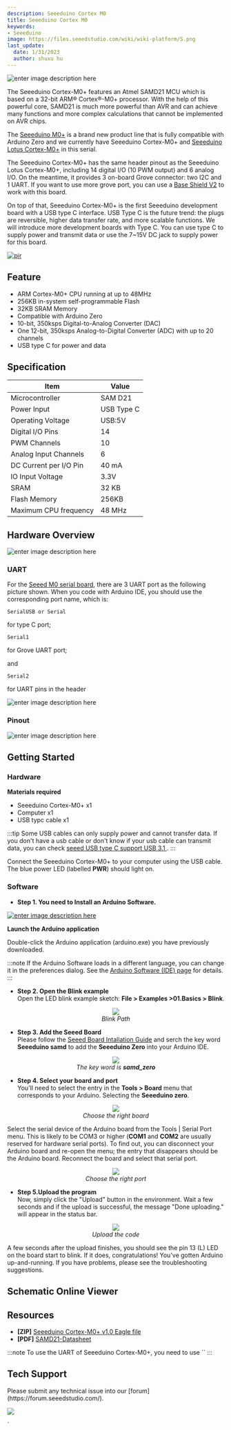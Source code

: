 ```yaml
---
description: Seeeduino Cortex M0
title: Seeeduino Cortex M0
keywords:
- Seeeduino 
image: https://files.seeedstudio.com/wiki/wiki-platform/S.png
last_update:
  date: 1/31/2023
  author: shuxu hu
---
```


![enter image description here](https://files.seeedstudio.com/wiki/Seeeduino-Cortex-M0-/img/102010248-wiki.jpg)

The Seeeduino Cortex-M0+ features an Atmel SAMD21 MCU which is based on a 32-bit ARM® Cortex®-M0+ processor. With the help of this powerful core, SAMD21 is much more powerful than AVR and can achieve many functions and more complex calculations that cannot be implemented on AVR chips.


The [Seeeduino M0+](https://www.seeedstudio.com/tag/Seeeduino-M0%2B.html) is a brand new product line that is fully compatible with Arduino Zero and we currently have Seeeduino Cortex-M0+ and [Seeeduino Lotus Cortex-M0+](https://www.seeedstudio.com/Seeeduino-Lotus-Cortex-M0-p-2896.html) in this serial.


The Seeeduino Cortex-M0+ has the same header pinout as the Seeeduino Lotus Cortex-M0+, including 14 digital I/O (10 PWM output) and 6 analog I/O. On the meantime, it provides 3 on-board Grove connector: two I2C and 1 UART. If you want to use more grove port, you can use a [Base Shield V2](https://www.seeedstudio.com/Base-Shield-V2.html) to work with this board.


On top of that, Seeeduino Cortex-M0+ is the first Seeeduino development board with a USB type C interface. USB Type C is the future trend: the plugs are reversible, higher data transfer rate, and more scalable functions. We will introduce more development boards with Type C. You can use type C to supply power and transmit data or use the 7~15V DC jack to supply power for this board.



<!-- <p style=":center"><a href="https://www.seeedstudio.com/Seeeduino-Cortex-M0-p-4070.html" target="_blank"><img src="https://files.seeedstudio.com/wiki/Seeed-WiKi/docs/images/300px-Get_One_Now_Banner-ragular.png" /></a></p> -->

[<p><img src="https://files.seeedstudio.com/wiki/common/Get_One_Now_Banner.png" alt="pir" width={600} height="auto" /></p>](https://www.seeedstudio.com/Seeeduino-Cortex-M0-p-4070.html)




## Feature

- ARM Cortex-M0+ CPU running at up to 48MHz
- 256KB in-system self-programmable Flash
- 32KB SRAM Memory
- Compatible with Arduino Zero
- 10-bit, 350ksps Digital-to-Analog Converter (DAC)
- One 12-bit, 350ksps Analog-to-Digital Converter (ADC) with up to 20 channels
- USB type C for power and data



## Specification

|Item|Value|
|------------|-----------|
|Microcontroller|SAM D21|
|Power Input|USB Type C|
|Operating Voltage|USB:5V|
|Digital I/O Pins|14|
|PWM Channels|10|
|Analog Input Channels|6|
|DC Current per I/O Pin|40 mA|
|IO Input Voltage|3.3V|
|SRAM|32 KB|
|Flash Memory|256KB|
|Maximum CPU frequency|48 MHz|



## Hardware Overview


![enter image description here](https://files.seeedstudio.com/wiki/Seeeduino-Cortex-M0-/img/hardware.png) 


### UART


For the [Seeed M0 serial board](https://www.seeedstudio.com/tag/SEEEDUINO-M0%2B.html), there are 3 UART port as the following picture shown. When you code with Arduino IDE, you should use the corresponding port name, which is:

```
SerialUSB or Serial
```
for type C port;

```
Serial1
```

for Grove UART port;

and 

```
Serial2
```
for UART pins in the header


![enter image description here](https://files.seeedstudio.com/wiki/Seeeduino-Cortex-M0-/img/UART(1).jpg)




### Pinout
 
![enter image description here](https://files.seeedstudio.com/wiki/Seeeduino-Cortex-M0-/img/102010248-pinout.jpg)



## Getting Started


### Hardware

**Materials required**

- Seeeduino Cortex-M0+ x1 
- Computer x1
- USB typc cable x1

:::tip
    Some USB cables can only supply power and cannot transfer data. If you don't have a usb cable or don't know if your usb cable can transmit data, you can check [seeed USB type C support USB 3.1 ](https://www.seeedstudio.com/USB-Type-C-to-A-Cable-1Meter-p-4085.html).
:::




Connect the Seeeduino Cortex-M0+ to your computer using the USB cable. The blue power LED (labelled **PWR**) should light on.



### Software


- **Step 1. You need to Install an Arduino Software.**

[![enter image description here](https://files.seeedstudio.com/wiki/Seeeduino_Stalker_V3_1/images/Download_IDE.png)](https://www.arduino.cc/en/Main/Software)


**Launch the Arduino application**

Double-click the Arduino application (arduino.exe) you have previously downloaded.

:::note
    If the Arduino Software loads in a different language, you can change it in the preferences dialog. See the [Arduino Software (IDE) page](https://www.arduino.cc/en/Guide/Environment#languages) for details.
:::

- **Step 2. Open the Blink example**  
Open the LED blink example sketch: **File > Examples >01.Basics > Blink**.


<div align="center">
  <figure>
    <img src="https://files.seeedstudio.com/wiki/Seeeduino_GPRS/img/select_blink.png" />
    <figcaption><i>Blink Path</i></figcaption>
  </figure>
</div>




- **Step 3. Add the Seeed Board**  
Please follow the [Seeed Board Intallation Guide](https://wiki.seeedstudio.com/Seeed_Arduino_Boards/) and serch the key word **Seeeduino samd** to add the **Seeeduino Zero** into your Arduino IDE. 


<div align="center">
  <figure>
    <img src="https://files.seeedstudio.com/wiki/Seeeduino_Lotus_Cortex-M0-/img/board2.png" />
    <figcaption><i>The key word is <b>samd_zero</b> </i></figcaption>
  </figure>
</div>







- **Step 4. Select your board and port**  
You'll need to select the entry in the **Tools > Board** menu that corresponds to your Arduino.
Selecting the **Seeeduino zero**.

<div align="center">
  <figure>
    <img src="https://files.seeedstudio.com/wiki/Seeeduino_Lotus_Cortex-M0-/img/board1.png" />
    <figcaption> <i>Choose the right board</i></figcaption>
  </figure>
</div>



Select the serial device of the Arduino board from the Tools | Serial Port menu. This is likely to be COM3 or higher (**COM1** and **COM2** are usually reserved for hardware serial ports). To find out, you can disconnect your Arduino board and re-open the menu; the entry that disappears should be the Arduino board. Reconnect the board and select that serial port.

<div align="center">
  <figure>
    <img src="https://files.seeedstudio.com/wiki/Seeeduino_Lotus_Cortex-M0-/img/port.png" />
    <figcaption><i>Choose the right port</i></figcaption>
  </figure>
</div>







- **Step 5.Upload the program**  
Now, simply click the "Upload" button in the environment. Wait a few seconds and if the upload is successful, the message "Done uploading." will appear in the status bar.

<div align="center">
  <figure>
    <img src="https://files.seeedstudio.com/wiki/Seeeduino_GPRS/img/upload_image.png" />
    <figcaption><i>Upload the code</i></figcaption>
  </figure>
</div>



A few seconds after the upload finishes, you should see the pin 13 (L) LED on the board start to blink. If it does, congratulations! You've gotten Arduino up-and-running. If you have problems, please see the troubleshooting suggestions.


## Schematic Online Viewer

<div className="altium-ecad-viewer" data-project-src="https://files.seeedstudio.com/wiki/Seeeduino-Cortex-M0-/res/Seeeduino%20Cortex-M0%2B%20v1.0.zip" style={{borderRadius: '0px 0px 4px 4px', height: 500, borderStyle: 'solid', borderWidth: 1, borderColor: 'rgb(241, 241, 241)', overflow: 'hidden', maxWidth: 1280, maxHeight: 700, boxSizing: 'border-box'}}>
</div>



## Resources

- **[ZIP]** [Seeeduino Cortex-M0+ v1.0 Eagle file](https://files.seeedstudio.com/wiki/Seeeduino-Cortex-M0-/res/Seeeduino%20Cortex-M0%2B%20v1.0.zip)
- **[PDF]** [SAMD21-Datasheet](https://files.seeedstudio.com/wiki/Seeeduino-Cortex-M0-/res/SAM-D21-Datasheet.pdf)



:::note
        To use the UART of Seeeduino Cortex-M0+, you need to use ``
:::


## Tech Support
<div>
  Please submit any technical issue into our [forum](https://forum.seeedstudio.com/). 
  <br /><p style={{textAlign: 'center'}}><a href="https://www.seeedstudio.com/act-4.html?utm_source=wiki&utm_medium=wikibanner&utm_campaign=newproducts" target="_blank"><img src="https://files.seeedstudio.com/wiki/Wiki_Banner/new_product.jpg" /></a></p>`
</div>
